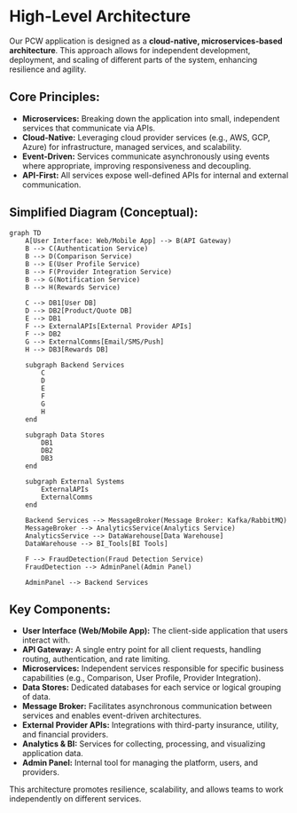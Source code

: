 # High-Level Architecture

Our PCW application is designed as a **cloud-native, microservices-based architecture**. This approach allows for independent development, deployment, and scaling of different parts of the system, enhancing resilience and agility.

## Core Principles:

*   **Microservices:** Breaking down the application into small, independent services that communicate via APIs.
*   **Cloud-Native:** Leveraging cloud provider services (e.g., AWS, GCP, Azure) for infrastructure, managed services, and scalability.
*   **Event-Driven:** Services communicate asynchronously using events where appropriate, improving responsiveness and decoupling.
*   **API-First:** All services expose well-defined APIs for internal and external communication.

## Simplified Diagram (Conceptual):

```mermaid
graph TD
    A[User Interface: Web/Mobile App] --> B(API Gateway)
    B --> C(Authentication Service)
    B --> D(Comparison Service)
    B --> E(User Profile Service)
    B --> F(Provider Integration Service)
    B --> G(Notification Service)
    B --> H(Rewards Service)

    C --> DB1[User DB]
    D --> DB2[Product/Quote DB]
    E --> DB1
    F --> ExternalAPIs[External Provider APIs]
    F --> DB2
    G --> ExternalComms[Email/SMS/Push]
    H --> DB3[Rewards DB]

    subgraph Backend Services
        C
        D
        E
        F
        G
        H
    end

    subgraph Data Stores
        DB1
        DB2
        DB3
    end

    subgraph External Systems
        ExternalAPIs
        ExternalComms
    end

    Backend Services --> MessageBroker(Message Broker: Kafka/RabbitMQ)
    MessageBroker --> AnalyticsService(Analytics Service)
    AnalyticsService --> DataWarehouse[Data Warehouse]
    DataWarehouse --> BI_Tools[BI Tools]

    F --> FraudDetection(Fraud Detection Service)
    FraudDetection --> AdminPanel(Admin Panel)

    AdminPanel --> Backend Services

```

## Key Components:

*   **User Interface (Web/Mobile App):** The client-side application that users interact with.
*   **API Gateway:** A single entry point for all client requests, handling routing, authentication, and rate limiting.
*   **Microservices:** Independent services responsible for specific business capabilities (e.g., Comparison, User Profile, Provider Integration).
*   **Data Stores:** Dedicated databases for each service or logical grouping of data.
*   **Message Broker:** Facilitates asynchronous communication between services and enables event-driven architectures.
*   **External Provider APIs:** Integrations with third-party insurance, utility, and financial providers.
*   **Analytics & BI:** Services for collecting, processing, and visualizing application data.
*   **Admin Panel:** Internal tool for managing the platform, users, and providers.

This architecture promotes resilience, scalability, and allows teams to work independently on different services.